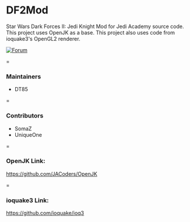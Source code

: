 # DF2Mod

Star Wars Dark Forces II: Jedi Knight Mod for Jedi Academy source code. This project uses OpenJK as a base. This project also uses code from ioquake3's OpenGL2 renderer.

[![Forum](https://img.shields.io/badge/forum-JKHub.org%20DarkForcesIIMod-brightgreen.svg)](https://jkhub.org/forum/63-dark-forces-ii-mod/)

=

### Maintainers

* DT85

=

### Contributors

* SomaZ
* UniqueOne

=

### OpenJK Link:

https://github.com/JACoders/OpenJK

=

### ioquake3 Link:

https://github.com/ioquake/ioq3
